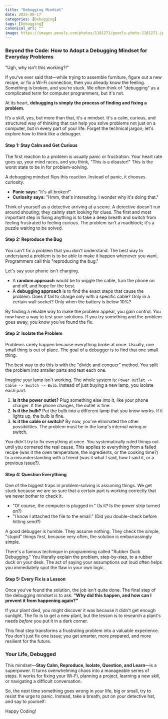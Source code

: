 ```yaml
---
title: "Debugging Mindset"
date: 2025-08-17
categories: [Debugging]
tags: [Debugging]
canonical_url: ""
image: https://images.pexels.com/photos/1181271/pexels-photo-1181271.jpeg
---
```


### Beyond the Code: How to Adopt a Debugging Mindset for Everyday Problems

"Ugh, why isn't this working?!"

If you've ever said that—while trying to assemble furniture, figure out a new recipe, or fix a Wi-Fi connection, then you already know the feeling. Something is broken, and you're stuck. We often think of "debugging" as a complicated term for computer programmers, but it's not.

At its heart, **debugging is simply the process of finding and fixing a problem.**

It’s a skill, yes, but more than that, it's a mindset. It's a calm, curious, and structured way of thinking that can help you solve problems not just on a computer, but in every part of your life. Forget the technical jargon; let's explore how to think like a debugger.

#### Step 1: Stay Calm and Get Curious

The first reaction to a problem is usually panic or frustration. Your heart rate goes up, your mind races, and you think, "This is a disaster!" This is the worst state to be in for problem-solving.

A debugging mindset flips this reaction. Instead of panic, it chooses curiosity.

* **Panic says:** "It's all broken!"
* **Curiosity says:** "Hmm, that's interesting. I wonder why it's doing that."

Think of yourself as a detective arriving at a scene. A detective doesn't run around shouting; they calmly start looking for clues. The first and most important step in fixing anything is to take a deep breath and switch from feeling frustrated to feeling curious. The problem isn't a roadblock; it's a puzzle waiting to be solved.

#### Step 2: Reproduce the Bug

You can't fix a problem that you don't understand. The best way to understand a problem is to be able to make it happen whenever you want. Programmers call this "reproducing the bug."

Let's say your phone isn't charging.

* A **random approach** would be to wiggle the cable, turn the phone on and off, and hope for the best.
* A **debugging approach** is to find the exact steps that cause the problem. Does it fail to charge only with a specific cable? Only in a certain wall socket? Only when the battery is below 10%?

By finding a reliable way to make the problem appear, you gain control. You now have a way to test your solutions. If you try something and the problem goes away, you know you've found the fix.

#### Step 3: Isolate the Problem

Problems rarely happen because everything broke at once. Usually, one small thing is out of place. The goal of a debugger is to find that one small thing.

The best way to do this is with the "divide and conquer" method. You split the problem into smaller parts and test each one.

Imagine your lamp isn't working. The whole system is: `Power Outlet -> Cable -> Switch -> Bulb`. Instead of just buying a new lamp, you isolate each part:

1. **Is it the power outlet?** Plug something else into it, like your phone charger. If the phone charges, the outlet is fine.
2. **Is it the bulb?** Put the bulb into a different lamp that you know works. If it lights up, the bulb is fine.
3. **Is it the cable or switch?** By now, you've eliminated the other possibilities. The problem must be in the lamp's internal wiring or switch.

You didn't try to fix everything at once. You systematically ruled things out until you cornered the real cause. This applies to everything from a failed recipe (was it the oven temperature, the ingredients, or the cooking time?) to a misunderstanding with a friend (was it what I said, how I said it, or a previous issue?).

#### Step 4: Question Everythimg

One of the biggest traps in problem-solving is assuming things. We get stuck because we are so sure that a certain part is working correctly that we never bother to check it.

* "Of course, the computer is plugged in." (Is it? Is the power strip turned on?)
* "I know I attached the file to the email." (Did you double-check before hitting send?)

A good debugger is humble. They assume nothing. They check the simple, "stupid" things first, because very often, the solution is embarrassingly simple.

There's a famous technique in programming called "Rubber Duck Debugging." You literally explain the problem, step-by-step, to a rubber duck on your desk. The act of saying your assumptions out loud often helps you immediately spot the flaw in your own logic.

#### Step 5: Every Fix is a Lesson

Once you've found the solution, the job isn't quite done. The final step of the debugging mindset is to ask: **"Why did this happen, and how can I prevent it from happening again?"**

If your plant died, you might discover it was because it didn't get enough sunlight. The fix is to get a new plant, but the lesson is to research a plant's needs *before* you put it in a dark corner.

This final step transforms a frustrating problem into a valuable experience. You don't just fix one issue; you get smarter, more prepared, and more resilient for the future.

### Your Life, Debugged

This mindset—**Stay Calm, Reproduce, Isolate, Question, and Learn**—is a superpower. It turns overwhelming chaos into a manageable series of steps. It works for fixing your Wi-Fi, planning a project, learning a new skill, or navigating a difficult conversation.

So, the next time something goes wrong in your life, big or small, try to resist the urge to panic. Instead, take a breath, put on your detective hat, and say to yourself:

Happy Coding!
